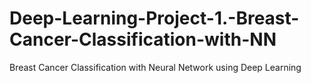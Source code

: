# Deep-Learning-Project-1.-Breast-Cancer-Classification-with-NN
Breast Cancer Classification with Neural Network using Deep Learning
